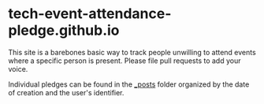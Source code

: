 tech-event-attendance-pledge.github.io
======================================

This site is a barebones basic way to track people unwilling to attend events
where a specific person is present. Please file pull requests to add your voice.

Individual pledges can be found in the [_posts](https://github.com/tech-event-attendance-pledge/tech-event-attendance-pledge.github.io/tree/master/_posts) folder organized by the date of
creation and the user's identifier.